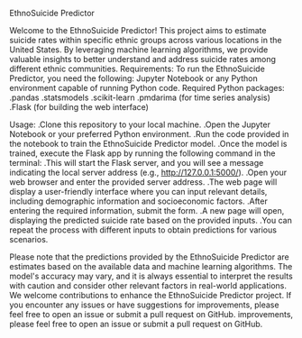 EthnoSuicide Predictor

Welcome to the EthnoSuicide Predictor! This project aims to estimate suicide rates within specific ethnic groups across various locations in the United States. By leveraging machine learning algorithms, we provide valuable insights to better understand and address suicide rates among different ethnic communities.
Requirements:
To run the EthnoSuicide Predictor, you need the following:
    Jupyter Notebook or any Python environment capable of running Python code.
    Required Python packages:
        .pandas
        .statsmodels
        .scikit-learn
        .pmdarima (for time series analysis)
        .Flask (for building the web interface)

Usage:
    .Clone this repository to your local machine.
    .Open the Jupyter Notebook or your preferred Python environment.
    .Run the code provided in the notebook to train the EthnoSuicide Predictor model.
    .Once the model is trained, execute the Flask app by running the following command in the terminal:
    .This will start the Flask server, and you will see a message indicating the local server address (e.g., http://127.0.0.1:5000/).
    .Open your web browser and enter the provided server address.
    .The web page will display a user-friendly interface where you can input relevant details, including demographic information and socioeconomic factors.
    .After entering the required information, submit the form.
    .A new page will open, displaying the predicted suicide rate based on the provided inputs.
    .You can repeat the process with different inputs to obtain predictions for various scenarios.

Please note that the predictions provided by the EthnoSuicide Predictor are estimates based on the available data and machine learning algorithms. The model's accuracy may vary, and it is always essential to interpret the results with caution and consider other relevant factors in real-world applications.
We welcome contributions to enhance the EthnoSuicide Predictor project. If you encounter any issues or have suggestions for improvements, please feel free to open an issue or submit a pull request on GitHub.
improvements, please feel free to open an issue or submit a pull request on GitHub.
